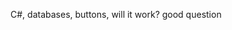 C#, databases,  buttons, will it work? good question
<!---
haneleft/haneleft is a ✨ special ✨ repository because its `README.md` (this file) appears on your GitHub profile.
You can click the Preview link to take a look at your changes.
--->
